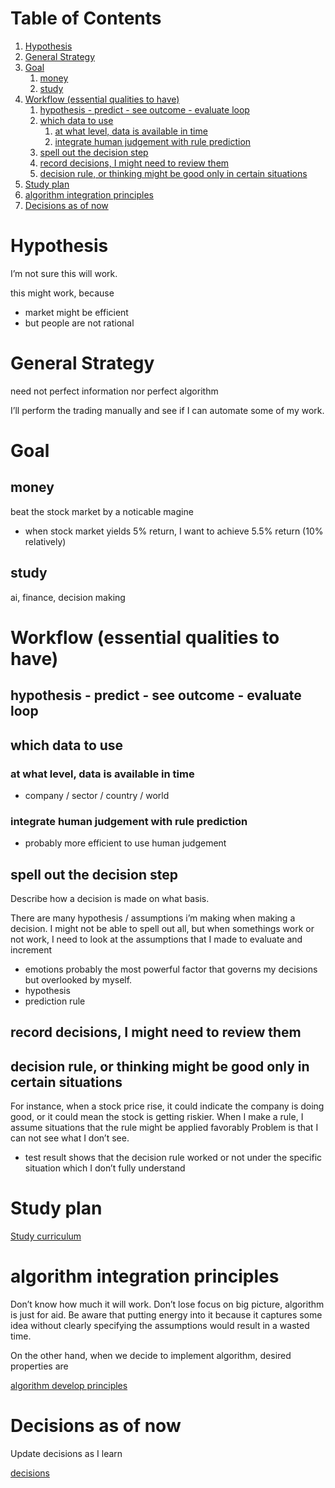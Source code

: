 
# Table of Contents

1.  [Hypothesis](#orgb52b6e0)
2.  [General Strategy](#orgfc9cc09)
3.  [Goal](#org9de8127)
    1.  [money](#org32867a1)
    2.  [study](#org7af6b4a)
4.  [Workflow (essential qualities to have)](#orge67d2ef)
    1.  [hypothesis - predict - see outcome - evaluate loop](#org7a47e19)
    2.  [which data to use](#orge3122fe)
        1.  [at what level, data is available in time](#org37abb89)
        2.  [integrate human judgement with rule prediction](#orgc0abf10)
    3.  [spell out the decision step](#org33b0c00)
    4.  [record decisions, I might need to review them](#org50b356b)
    5.  [decision rule, or thinking might be good only in certain situations](#orga874266)
5.  [Study plan](#org38f6862)
6.  [algorithm integration principles](#org5168e74)
7.  [Decisions as of now](#org3860314)



<a id="orgb52b6e0"></a>

# Hypothesis

I&rsquo;m not sure this will work.

this might work, because

-   market might be efficient
-   but people are not rational


<a id="orgfc9cc09"></a>

# General Strategy

need not perfect information nor perfect algorithm

I&rsquo;ll perform the trading manually and see if I can automate some of my work.


<a id="org9de8127"></a>

# Goal


<a id="org32867a1"></a>

## money

beat the stock market by a noticable magine

-   when stock market yields 5% return, I want to achieve 5.5% return (10% relatively)


<a id="org7af6b4a"></a>

## study

ai, finance, decision making


<a id="orge67d2ef"></a>

# Workflow (essential qualities to have)


<a id="org7a47e19"></a>

## hypothesis - predict - see outcome - evaluate loop


<a id="orge3122fe"></a>

## which data to use


<a id="org37abb89"></a>

### at what level, data is available in time

-   company / sector / country / world


<a id="orgc0abf10"></a>

### integrate human judgement with rule prediction

-   probably more efficient to use human judgement


<a id="org33b0c00"></a>

## spell out the decision step

Describe how a decision is made on what basis.

There are many hypothesis / assumptions i&rsquo;m making when making a decision.
I might not be able to spell out all, but when somethings work or not work, I need to look at the assumptions that I made to evaluate and increment

-   emotions
    probably the most powerful factor that governs my decisions but overlooked by myself.
-   hypothesis
-   prediction rule


<a id="org50b356b"></a>

## record decisions, I might need to review them


<a id="orga874266"></a>

## decision rule, or thinking might be good only in certain situations

For instance, when a stock price rise, it could indicate the company is doing good, or it could mean the stock is getting riskier.
When I make a rule, I assume situations that the rule might be applied favorably
Problem is that I can not see what I don&rsquo;t see.

-   test result shows that the decision rule worked or not under the specific situation which I don&rsquo;t fully understand


<a id="org38f6862"></a>

# Study plan

[Study curriculum](file:///Users/littlehome/Dropbox/notes/agendas/investing.md)


<a id="org5168e74"></a>

# algorithm integration principles

Don&rsquo;t know how much it will work.
Don&rsquo;t lose focus on big picture, algorithm is just for aid.
Be aware that putting energy into it because it captures some idea without clearly specifying the assumptions would result in a wasted time.

On the other hand, when we decide to implement algorithm, desired properties are

[algorithm develop principles](20230918120505-algorithm_develop_principles.md)


<a id="org3860314"></a>

# Decisions as of now

Update decisions as I learn

[decisions](20230922172026-decisions.md)

